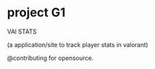 # project G1

VAl STATS

(a application/site to track player stats in valorant)

@contributing for opensource.
